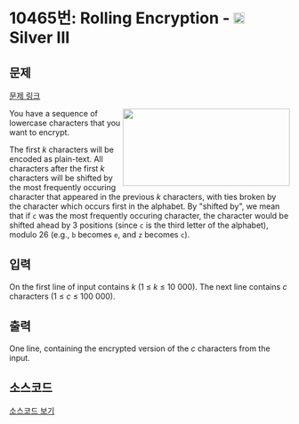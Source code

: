 # 10465번: Rolling Encryption - <img src="https://static.solved.ac/tier_small/8.svg" style="height:20px" /> Silver III

<!-- performance -->

<!-- 문제 제출 후 깃허브에 푸시를 했을 때 제출한 코드의 성능이 입력될 공간입니다.-->

<!-- end -->

## 문제

[문제 링크](https://boj.kr/10465)


<p><img alt="" src="https://www.acmicpc.net/upload/images2/snowball.jpg" style="float:right; height:139px; width:300px">You have a sequence of lowercase characters that you want to encrypt.</p>

<p>The first <em>k</em> characters will be encoded as plain-text. All characters after the first <em>k</em> characters will be shifted by the most frequently occuring character that appeared in the previous <em>k</em> characters, with ties broken by the character which occurs first in the alphabet. By "shifted by", we mean that if <code>c</code> was the most frequently occuring character, the character would be shifted ahead by 3 positions (since <code>c</code> is the third letter of the alphabet), modulo 26 (e.g., <code>b</code> becomes <code>e</code>, and <code>z</code> becomes <code>c</code>).</p>



## 입력


<p>On the first line of input contains <em>k</em> (1 ≤ <em>k</em> ≤ 10 000). The next line contains <em>c</em> characters (1 ≤ <em>c</em> ≤ 100 000).</p>



## 출력


<p>One line, containing the encrypted version of the <em>c</em> characters from the input.</p>



## 소스코드

[소스코드 보기](Rolling%20Encryption.cpp)